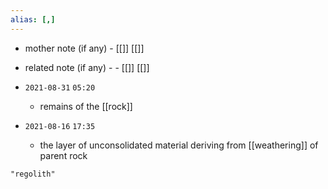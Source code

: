 ```yaml
---
alias: [,]
---
```

- mother note (if any)
		- [[]] [[]]
- related note (if any) -
		- [[]] [[]]


- `2021-08-31`  `05:20`
	- remains of the [[rock]]
- `2021-08-16`  `17:35`
	- the layer of unconsolidated material deriving from [[weathering]] of parent rock

```query
"regolith"
```
